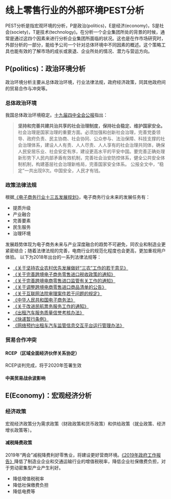 # 线上零售行业的外部环境PEST分析
PEST分析是指宏观环境的分析，P是政治(politics)，E是经济(economy)，S是社会(society)，T是技术(technology)。在分析一个企业集团所处的背景的时候，通常是通过这四个因素来进行分析企业集团所面临的状况。这也是在作市场研究时，外部分析的一部分，能给予公司一个针对总体环境中不同因素的概述。这个策略工具也能有效的了解市场的成长或衰退、企业所处的情况、潜力与营运方向。
## P(politics)：政治环境分析
政治环境分析主要从总体政治环境，行业法律法规，政府经济政策，同其他政府间的贸易合作与冲突等。
### 总体政治环境
我国总体政治环境稳定。[十九届四中全会公报](http://www.guancha.cn/politics/2019_10_31_523471.shtml)指出：
>  __坚持和完善共建共治共享的社会治理制度，保持社会稳定、维护国家安全。__  社会治理是国家治理的重要方面。必须加强和创新社会治理，完善党委领导、政府负责、民主协商、社会协同、公众参与、法治保障、科技支撑的社会治理体系，建设人人有责、人人尽责、人人享有的社会治理共同体，确保人民安居乐业、社会安定有序，建设更高水平的平安中国。要完善正确处理新形势下人民内部矛盾有效机制，完善社会治安防控体系，健全公共安全体制机制，构建基层社会治理新格局，完善国家安全体系。
公报全文中，“稳定”一共出现9次。中国安全，人民才有钱。
### 政策法律法规
根据[《电子商务行业十三五发展规划》](http://images.mofcom.gov.cn/dzsws/201612/20161229191628547.pdf)，电子商务行业未来的发展任务有：
- 提质升级
- 产业融合
- 完善要素
- 民生服务
- 治理环境

发展趋势体现为电子商务未来与产业深度融合的趋势不可避免，同农业和制造业更紧密结合；随着法律法规的完善，电商行业的规范化程度也会更高，更加重视用户体验。
以下为2018年出台的一系列法律法规等：
- [《关于坚持农业农村优先发展做好“三农”工作的若干意见》](http://www.gov.cn/zhengce/2019-02/19/content_5366917.htm)
- [《关于完善跨境电子商务零售进口税收政策的通知》](http://www.chinatax.gov.cn/n810341/n810755/c3929562/content.html)
- [《关于完善跨境电商零售进口监管有关工作的通知》](http://www.gov.cn/xinwen/2018-12/01/content_5345041.htm)
- [《关于调整跨境电商零售进口商品清单的公告》](http://www.chinatax.gov.cn/n810341/n810755/c3929521/content.html)
- [《关于互联网法院审理案件若干问题的规定》](http://www.court.gov.cn/zixun-xiangqing-116981.html)
- [《中华人民共和国电子商务法》](http://www.mofcom.gov.cn/article/zt_dzswf/)
- [《关于改进民航票务服务工作的通知》](http://www.caac.gov.cn/XXGK/XXGK/ZFGW/201807/t20180717_189399.html)
- [《出租汽车服务质量信誉考核办法》](http://www.gov.cn/xinwen/2018-05/24/content_5293136.htm)
- [《快递暂行条例》](http://www.gov.cn/zhengce/content/2018-03/27/content_5277801.htm)
- [《网络预约出租车汽车监管信息交互平台运行管理办法》](http://xxgk.mot.gov.cn/jigou/ysfws/201803/t20180307_2996878.html)
### 贸易合作冲突
#### RCEP（区域全面经济伙伴关系协定）
RCEP谈判完成，将于2020年签署生效

#### 中美贸易战余波影响
## E(Economy)：宏观经济分析
### 经济政策
宏观经济政策分为需求政策（财政政策和货币政策）和供给政策（就业政策、经济增长政策等）。
#### 减税降费政策
2019年“两会”减税降费利好零售业，将建设更好营商环境。[《2019年政府工作报告》](http://www.12371.cn/2019/03/16/ARTI1552740402249160.shtml)降低了制造业企业和交通运输行业的增值税税率，降低企业社保缴费负担，对于劳动密集型产业产生利好。
- 降低增值税税率
- 降低社保缴费负担
- 降低电费等
 
